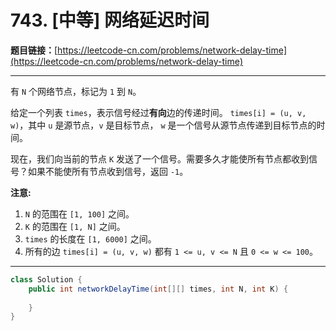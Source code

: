 # 743. [中等] 网络延迟时间

**题目链接：**[https://leetcode-cn.com/problems/network-delay-time](https://leetcode-cn.com/problems/network-delay-time)

---

<div class="content__1Y2H">
 <div class="notranslate">
  <p>有&nbsp;<code>N</code>&nbsp;个网络节点，标记为&nbsp;<code>1</code>&nbsp;到&nbsp;<code>N</code>。</p> 
  <p>给定一个列表&nbsp;<code>times</code>，表示信号经过<strong>有向</strong>边的传递时间。&nbsp;<code>times[i] = (u, v, w)</code>，其中&nbsp;<code>u</code>&nbsp;是源节点，<code>v</code>&nbsp;是目标节点， <code>w</code>&nbsp;是一个信号从源节点传递到目标节点的时间。</p> 
  <p>现在，我们向当前的节点&nbsp;<code>K</code>&nbsp;发送了一个信号。需要多久才能使所有节点都收到信号？如果不能使所有节点收到信号，返回&nbsp;<code>-1</code>。</p> 
  <p><strong>注意:</strong></p> 
  <ol> 
   <li><code>N</code>&nbsp;的范围在&nbsp;<code>[1, 100]</code>&nbsp;之间。</li> 
   <li><code>K</code>&nbsp;的范围在&nbsp;<code>[1, N]</code>&nbsp;之间。</li> 
   <li><code>times</code>&nbsp;的长度在&nbsp;<code>[1, 6000]</code>&nbsp;之间。</li> 
   <li>所有的边&nbsp;<code>times[i] = (u, v, w)</code>&nbsp;都有&nbsp;<code>1 &lt;= u, v &lt;= N</code>&nbsp;且&nbsp;<code>0 &lt;= w &lt;= 100</code>。</li> 
  </ol> 
 </div>
</div>

---

```java
class Solution {
    public int networkDelayTime(int[][] times, int N, int K) {
        
    }
}
```